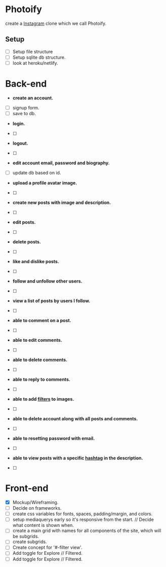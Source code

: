 # Photoify
 create a [Instagram](https://en.m.wikipedia.org/wiki/Instagram) clone which we call Photoify.


## Setup
* [ ] Setup file structure
* [ ] Setup sqlite db structure.
* [ ] look at heroku/netlify.

# Back-end

- **create an account.**
* [ ] signup form.
* [ ] save to db.

- **login.**
* [ ]

- **logout.**
* [ ]

- **edit account email, password and biography.**
* [ ] update db based on id.

- **upload a profile avatar image.**
* [ ]

- **create new posts with image and description.**
* [ ]

- **edit posts.**
* [ ]

- **delete posts.**
* [ ]

- **like and dislike posts.**
* [ ]

- **follow and unfollow other users.**
* [ ]

- **view a list of posts by users I follow.**
* [ ]

- **able to comment on a post.**
* [ ]

- **able to edit comments.**
* [ ]

- **able to delete comments.**
* [ ]

- **able to reply to comments.**
* [ ]

- **able to add [filters](https://picturepan2.github.io/instagram.css/) to images.**
* [ ]

- **able to delete account along with all posts and comments.**
* [ ]

- **able to resetting password with email.**
* [ ]

- **able to view posts with a specific [hashtag](https://en.m.wikipedia.org/wiki/Hashtag) in the description.**
* [ ]

# Front-end
* [x] Mockup/Wireframing.
* [ ] Decide on frameworks.
* [ ] create css variables for fonts, spaces, padding/margin, and colors.
* [ ] setup mediaquerys early so it's responsive from the start. // Decide what content is shown when.
* [ ] create a main grid with names for all components of the site, which will be subgrids.
* [ ] create subgrids.
* [ ] Create concept for '#-filter view'.
* [ ] Add toggle for Explore // Filtered.
* [ ] Add toggle for Explore // Filtered.
